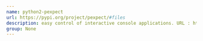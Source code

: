 ```yaml
---
name: python2-pexpect
url: https://pypi.org/project/pexpect/#files
description: easy control of interactive console applications. URL : https://pypi.org/project/pexpect/#files Groups : None
group: None
---
```

